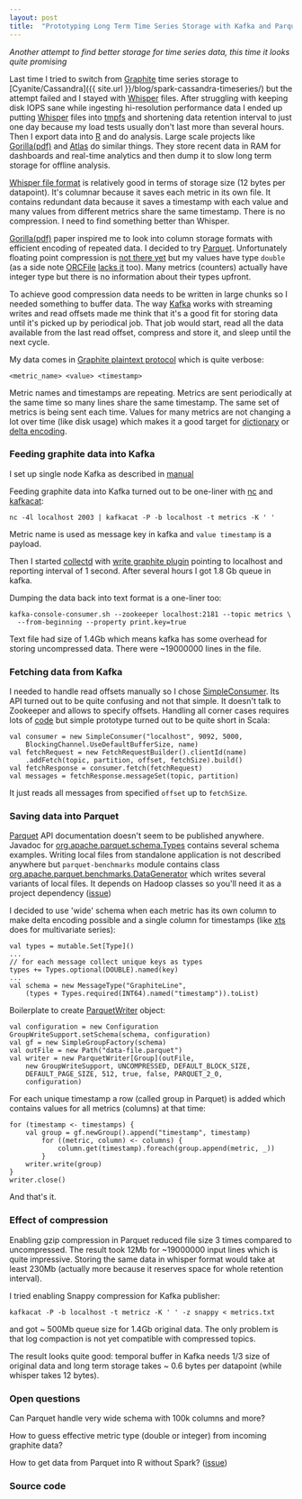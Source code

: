 ```yaml
---
layout: post
title:  "Prototyping Long Term Time Series Storage with Kafka and Parquet"
---
```


_Another attempt to find better storage for time series data, this time it looks quite promising_

Last time I tried to switch from [Graphite](http://graphite.readthedocs.org/en/latest/) time series storage to [Cyanite/Cassandra]({{ site.url }}/blog/spark-cassandra-timeseries/) but the attempt failed and I stayed with [Whisper](http://graphite.readthedocs.org/en/latest/whisper.html) files. After struggling with keeping disk IOPS sane while ingesting hi-resolution performance data I ended up putting [Whisper](http://graphite.readthedocs.org/en/latest/whisper.html) files into [tmpfs](https://en.wikipedia.org/wiki/Tmpfs) and shortening data retention interval to just one day because my load tests usually don't last more than several hours. Then I export data into [R](http://r-project.org/) and do analysis. Large scale projects like [Gorilla(pdf)](http://www.vldb.org/pvldb/vol8/p1816-teller.pdf) and [Atlas](http://techblog.netflix.com/2014/12/introducing-atlas-netflixs-primary.html) do similar things. They store recent data in RAM for dashboards and real-time analytics and then dump it to slow long term storage for offline analysis.

[Whisper file format](http://graphite.readthedocs.org/en/latest/whisper.html#database-format) is relatively good in terms of storage size (12 bytes per datapoint). It's columnar because it saves each metric in its own file. It contains redundant data because it saves a timestamp with each value and many values from different metrics share the same timestamp. There is no compression. I need to find something better than Whisper.

 [Gorilla(pdf)](http://www.vldb.org/pvldb/vol8/p1816-teller.pdf) paper inspired me to look into column storage formats with efficient encoding of repeated data. I decided to try [Parquet](https://parquet.apache.org/). Unfortunately floating point compression is [not there yet](https://github.com/Parquet/parquet-mr/issues/306) but my values have type `double` (as a side note [ORCFile](http://orc.apache.org/) [lacks it](https://issues.apache.org/jira/browse/ORC-15) too). Many metrics (counters) actually have integer type but there is no information about their types upfront.

To achieve good compression data needs to be written in large chunks so I needed something to buffer data. The way [Kafka](http://kafka.apache.org/) works with streaming writes and read offsets made me think that it's a good fit for storing data until it's picked up by periodical job. That job would start, read all the data available from the last read offset, compress and store it, and sleep until the next cycle.

My data comes in [Graphite plaintext protocol](http://graphite.readthedocs.org/en/latest/feeding-carbon.html#the-plaintext-protocol) which is quite verbose:

    <metric_name> <value> <timestamp>

Metric names and timestamps are repeating. Metrics are sent periodically at the same time so many lines share the same timestamp. The same set of metrics is being sent each time. Values for many metrics are not changing a lot over time (like disk usage) which makes it a good target for [dictionary](https://en.wikipedia.org/wiki/Dictionary_coder) or [delta encoding](https://en.wikipedia.org/wiki/Delta_encoding).

### Feeding graphite data into Kafka

I set up single node Kafka as described in [manual](http://kafka.apache.org/documentation.html#quickstart)

Feeding graphite data into Kafka turned out to be one-liner with [nc](http://netcat.sourceforge.net/) and [kafkacat](https://github.com/edenhill/kafkacat):

    nc -4l localhost 2003 | kafkacat -P -b localhost -t metrics -K ' '

Metric name is used as message key in kafka and `value timestamp` is a payload.

Then I started [collectd](https://collectd.org/) with [write graphite plugin](https://collectd.org/wiki/index.php/Plugin:Write_Graphite) pointing to localhost and reporting interval of 1 second. After several hours I got 1.8 Gb queue in kafka.

Dumping the data back into text format is a one-liner too:

    kafka-console-consumer.sh --zookeeper localhost:2181 --topic metrics \
      --from-beginning --property print.key=true

Text file had size of 1.4Gb which means kafka has some overhead for storing uncompressed data. There were ~19000000 lines in the file.

### Fetching data from Kafka

I needed to handle read offsets manually so I chose [SimpleConsumer](http://kafka.apache.org/documentation.html#simpleconsumerapi). Its API turned out to be quite confusing and not that simple. It doesn't talk to Zookeeper and allows to specify offsets. Handling all corner cases requires lots of [code](https://cwiki.apache.org/confluence/display/KAFKA/0.8.0+SimpleConsumer+Example) but simple prototype turned out to be quite short in Scala:

    val consumer = new SimpleConsumer("localhost", 9092, 5000,
        BlockingChannel.UseDefaultBufferSize, name)
    val fetchRequest = new FetchRequestBuilder().clientId(name)
        .addFetch(topic, partition, offset, fetchSize).build()
    val fetchResponse = consumer.fetch(fetchRequest)
    val messages = fetchResponse.messageSet(topic, partition)

It just reads all messages from specified `offset` up to `fetchSize`.

### Saving data into Parquet

[Parquet](https://parquet.apache.org/) API documentation doesn't seem to be published anywhere. Javadoc for [org.apache.parquet.schema.Types](https://github.com/apache/parquet-mr/blob/master/parquet-column/src/main/java/org/apache/parquet/schema/Types.java#L30) contains several schema examples. Writing local files from standalone application is not described anywhere but `parquet-benchmarks` module contains class [org.apache.parquet.benchmarks.DataGenerator](https://github.com/apache/parquet-mr/blob/master/parquet-benchmarks/src/main/java/org/apache/parquet/benchmarks/DataGenerator.java#L68) which writes several variants of local files. It depends on Hadoop classes so you'll need it as a project dependency ([issue](https://github.com/Parquet/parquet-mr/issues/305))

I decided to use 'wide' schema when each metric has its own column to make delta encoding possible and a single column for timestamps (like [xts](https://cran.r-project.org/web/packages/xts/index.html) does for multivariate series):

    val types = mutable.Set[Type]()
    ...
    // for each message collect unique keys as types
    types += Types.optional(DOUBLE).named(key)
    ...
    val schema = new MessageType("GraphiteLine",
        (types + Types.required(INT64).named("timestamp")).toList) 

Boilerplate to create [ParquetWriter](https://github.com/apache/parquet-mr/blob/master/parquet-hadoop/src/main/java/org/apache/parquet/hadoop/ParquetWriter.java) object:

    val configuration = new Configuration
    GroupWriteSupport.setSchema(schema, configuration)
    val gf = new SimpleGroupFactory(schema)
    val outFile = new Path("data-file.parquet")
    val writer = new ParquetWriter[Group](outFile, 
        new GroupWriteSupport, UNCOMPRESSED, DEFAULT_BLOCK_SIZE, 
        DEFAULT_PAGE_SIZE, 512, true, false, PARQUET_2_0, 
        configuration)

For each unique timestamp a row (called group in Parquet) is added which contains values for all metrics (columns) at that time:

    for (timestamp <- timestamps) {
        val group = gf.newGroup().append("timestamp", timestamp)
            for ((metric, column) <- columns) {
                column.get(timestamp).foreach(group.append(metric, _))
            }
        writer.write(group)
    }
    writer.close()

And that's it.

### Effect of compression

Enabling gzip compression in Parquet reduced file size 3 times compared to uncompressed. The result took 12Mb for ~19000000 input lines which is quite impressive. Storing the same data in whisper format would take at least 230Mb (actually more because it reserves space for whole retention interval).

I tried enabling Snappy compression for Kafka publisher:

    kafkacat -P -b localhost -t metricz -K ' ' -z snappy < metrics.txt

and got ~ 500Mb queue size for 1.4Gb original data. The only problem is that log compaction is not yet compatible with compressed topics.

The result looks quite good: temporal buffer in Kafka needs 1/3 size of original data  and long term storage takes ~ 0.6 bytes per datapoint (while whisper takes 12 bytes).

### Open questions

Can Parquet handle very wide schema with 100k columns and more?

How to guess effective metric type (double or integer) from incoming graphite data?

How to get data from Parquet into R without Spark? ([issue](https://github.com/Parquet/parquet-format/issues/72))

### Source code

